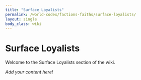 ```yaml
---
title: "Surface Loyalists"
permalink: /world-codex/factions-faiths/surface-loyalists/
layout: single
body_class: wiki
---
```


# Surface Loyalists

Welcome to the Surface Loyalists section of the wiki.

_Add your content here!_ 